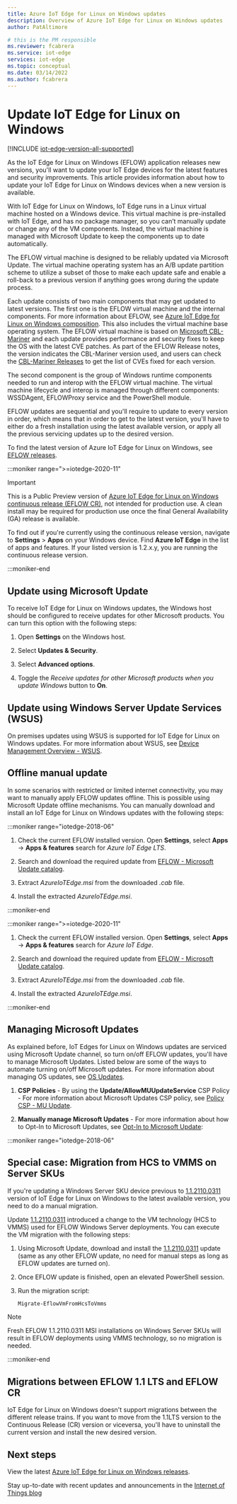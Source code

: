 ```yaml
---
title: Azure IoT Edge for Linux on Windows updates
description: Overview of Azure IoT Edge for Linux on Windows updates
author: PatAltimore

# this is the PM responsible
ms.reviewer: fcabrera
ms.service: iot-edge
services: iot-edge
ms.topic: conceptual
ms.date: 03/14/2022
ms.author: fcabrera
---
```


# Update IoT Edge for Linux on Windows

[!INCLUDE [iot-edge-version-all-supported](../../includes/iot-edge-version-all-supported.md)]

As the IoT Edge for Linux on Windows (EFLOW) application releases new versions, you'll want to update your IoT Edge devices for the latest features and security improvements. This article provides information about how to update your IoT Edge for Linux on Windows devices when a new version is available.

With IoT Edge for Linux on Windows, IoT Edge runs in a Linux virtual machine hosted on a Windows device. This virtual machine is pre-installed with IoT Edge, and has no package manager, so you can’t manually update or change any of the VM components. Instead, the virtual machine is managed with Microsoft Update to keep the components up to date automatically.

The EFLOW virtual machine is designed to be reliably updated via Microsoft Update. The virtual machine operating system has an A/B update partition scheme to utilize a subset of those to make each update safe and enable a roll-back to a previous version if anything goes wrong during the update process.

Each update consists of two main components that may get updated to latest versions. The first one is the EFLOW virtual machine and the internal components. For more information about EFLOW, see [Azure IoT Edge for Linux on Windows composition](./iot-edge-for-linux-on-windows.md). This also includes the virtual machine base operating system. The EFLOW virtual machine is based on [Microsoft CBL-Mariner](https://github.com/microsoft/CBL-Mariner) and each update provides performance and security fixes to keep the OS with the latest CVE patches. As part of the EFLOW Release notes, the version indicates the CBL-Mariner version used, and users can check the [CBL-Mariner Releases](https://github.com/microsoft/CBL-Mariner/releases) to get the list of CVEs fixed for each version. 

The second component is the group of Windows runtime components needed to run and interop with the EFLOW virtual machine. The virtual machine lifecycle and interop is managed through different components: WSSDAgent, EFLOWProxy service and the PowerShell module. 

EFLOW updates are sequential and you'll require to update to every version in order, which means that in order to get to the latest version, you'll have to either do a fresh installation using the latest available version, or apply all the previous servicing updates up to the desired version. 

To find the latest version of Azure IoT Edge for Linux on Windows, see [EFLOW releases](https://aka.ms/AzEFLOW-Releases).

<!-- 1.2 -->
:::moniker range=">=iotedge-2020-11"

>[!IMPORTANT]
>This is a Public Preview version of [Azure IoT Edge for Linux on Windows continuous release (EFLOW CR)](./version-history.md), not intended for production use. A clean install may be required for production use once the final General Availability (GA) release is available.
>
>To find out if you're currently using the continuous release version, navigate to **Settings** > **Apps** on your Windows device. Find **Azure IoT Edge** in the list of apps and features. If your listed version is 1.2.x.y, you are running the continuous release version.
<!-- end 1.2 -->
:::moniker-end

## Update using Microsoft Update

To receive IoT Edge for Linux on Windows updates, the Windows host should be configured to receive updates for other Microsoft products. You can turn this option with the following steps:

1. Open **Settings** on the Windows host.

1. Select **Updates & Security**.

1. Select **Advanced options**.

1. Toggle the *Receive updates for other Microsoft products when you update Windows* button to **On**.


## Update using Windows Server Update Services (WSUS)

On premises updates using WSUS is supported for IoT Edge for Linux on Windows updates. For more information about WSUS, see [Device Management Overview - WSUS](/windows/iot/iot-enterprise/device-management/device-management-overview#windows-server-update-services-wsus).


## Offline manual update

In some scenarios with restricted or limited internet connectivity, you may want to manually apply EFLOW updates offline. This is possible using Microsoft Update offline mechanisms. You can manually download and install an IoT Edge for Linux on Windows updates with the following steps:

<!-- 1.1 -->
:::moniker range="iotedge-2018-06"
1. Check the current EFLOW installed version. Open **Settings**, select **Apps** -> **Apps & features**  search for *Azure IoT Edge LTS*.

1. Search and download the required update from [EFLOW - Microsoft Update catalog](https://www.catalog.update.microsoft.com/Search.aspx?q=Azure%20IoT%20Edge%20for%20Linux%20on%20Windows).

1. Extract *AzureIoTEdge.msi* from the downloaded *.cab* file.

1. Install the extracted *AzureIoTEdge.msi*.
<!-- end 1.1 -->
:::moniker-end

<!-- 1.2 -->
:::moniker range=">=iotedge-2020-11"
1. Check the current EFLOW installed version. Open **Settings**, select **Apps** -> **Apps & features**  search for *Azure IoT Edge*. 

1. Search and download the required update from [EFLOW - Microsoft Update catalog](https://www.catalog.update.microsoft.com/Search.aspx?q=Azure%20IoT%20Edge%20for%20Linux%20on%20Windows).

1. Extract *AzureIoTEdge.msi* from the downloaded *.cab* file.

1. Install the extracted *AzureIoTEdge.msi*.
<!-- end 1.2 -->
:::moniker-end


## Managing Microsoft Updates

As explained before, IoT Edges for Linux on Windows updates are serviced using Microsoft Update channel, so turn on/off EFLOW updates, you'll have to manage Microsoft Updates. Listed below are some of the ways to automate turning on/off Microsoft updates. For more information about managing OS updates, see [OS Updates](/windows/iot/iot-enterprise/os-features/updates#completely-turn-off-windows-updates).

1. **CSP Policies** - By using the **Update/AllowMUUpdateService** CSP Policy - For more information about Microsoft Updates CSP policy, see [Policy CSP - MU Update](/windows/client-management/mdm/policy-csp-update#update-allowmuupdateservice).

1. **Manually manage Microsoft Updates** - For more information about how to Opt-In to Microsoft Updates, see [Opt-In to Microsoft Update](/windows/win32/wua_sdk/opt-in-to-microsoft-update):

<!-- 1.1 -->
:::moniker range="iotedge-2018-06"
## Special case: Migration from HCS to VMMS on Server SKUs

If you're updating a Windows Server SKU device previous to [1.1.2110.0311](https://github.com/Azure/iotedge-eflow/releases/tag/1.1.2110.03111) version of IoT Edge for Linux on Windows to the latest available version, you need to do a manual migration.

Update [1.1.2110.0311](https://github.com/Azure/iotedge-eflow/releases/tag/1.1.2110.03111) introduced a change to the VM technology (HCS to VMMS) used for EFLOW Windows Server deployments. You can execute the VM migration with the following steps:

 1. Using Microsoft Update, download and install the [1.1.2110.0311](https://github.com/Azure/iotedge-eflow/releases/tag/1.1.2110.03111) update (same as any other EFLOW update, no need for manual steps as long as EFLOW updates are turned on).
 2. Once EFLOW update is finished, open an elevated PowerShell session.
 3. Run the migration script:

    ```powershell
    Migrate-EflowVmFromHcsToVmms
    ```

>[!NOTE]
>Fresh EFLOW 1.1.2110.0311 MSI installations on Windows Server SKUs will result in EFLOW deployments using VMMS technology, so no migration is needed.
<!-- end 1.1 -->
:::moniker-end

## Migrations between EFLOW 1.1 LTS and EFLOW CR

IoT Edge for Linux on Windows doesn't support migrations between the different release trains. If you want to move from the 1.1LTS version to the Continuous Release (CR) version or viceversa, you'll have to uninstall the current version and install the new desired version. 


## Next steps

View the latest [Azure IoT Edge for Linux on Windows releases](https://github.com/Azure/iotedge-eflow/releases).

Stay up-to-date with recent updates and announcements in the [Internet of Things blog](https://azure.microsoft.com/blog/topics/internet-of-things/)